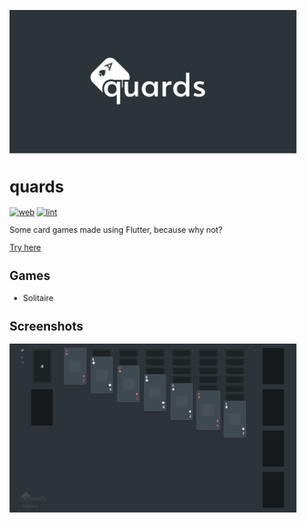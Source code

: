 ![banner](assets/banner.png)

# quards

[![web](https://github.com/jeffsieu/quards/actions/workflows/web.yml/badge.svg)](https://github.com/jeffsieu/quards/actions/workflows/web.yml)
[![lint](https://github.com/jeffsieu/quards/actions/workflows/lint.yml/badge.svg)](https://github.com/jeffsieu/quards/actions/workflows/lint.yml)

Some card games made using Flutter, because why not?

[Try here](https://quards.jeffsieu.com/)

## Games

- Solitaire

## Screenshots

![Screenshot of Solitaire game](assets/screenshot.png)
